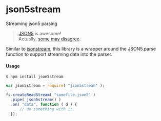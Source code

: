 # json5stream

Streaming json5 parsing

> [JSON5](http://json5.org/) is awesome! <br />Actually, [some may disagree](https://news.ycombinator.com/item?id=4031699).

Similar to [jsonstream](https://www.npmjs.com/package/jsonstream), this library is a wrapper around the JSON5.parse function to support streaming data into the parser.

#### Usage

```
$ npm install json5stream
```

```javascript
var json5stream = require( "json5stream" );

fs.createReadStream( "somefile.json5" )
  .pipe( json5stream() )
  .on( "data", function ( d ) {
      // do something with it.
  });

```
